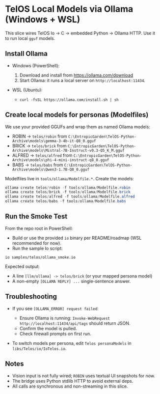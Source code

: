 # TelOS Local Models via Ollama (Windows + WSL)

This slice wires TelOS Io -> C -> embedded Python -> Ollama HTTP. Use it to run local `gguf` models.

## Install Ollama

- Windows (PowerShell):
  1. Download and install from https://ollama.com/download
  2. Start Ollama: it runs a local server on `http://localhost:11434`.

- WSL (Ubuntu):
  - `curl -fsSL https://ollama.com/install.sh | sh`

## Create local models for personas (Modelfiles)

We use your provided GGUFs and wrap them as named Ollama models:

- ROBIN → `telos/robin` from `C:\EntropicGarden\TelOS-Python-Archive\models\gemma-3-4b-it-Q8_0.gguf`
- BRICK → `telos/brick` from `C:\EntropicGarden\TelOS-Python-Archive\models\Mistral-7B-Instruct-v0.3-Q5_K_M.gguf`
- ALFRED → `telos/alfred` from `C:\EntropicGarden\TelOS-Python-Archive\models\phi-4-mini-instruct-q8_0.gguf`
- BABS → `telos/babs` from `C:\EntropicGarden\TelOS-Python-Archive\models\Qwen3-1.7B-Q8_0.gguf`

Modelfiles live in `tools/ollama/Modelfile.*`. Create the models:

```powershell
ollama create telos/robin -f tools/ollama/Modelfile.robin
ollama create telos/brick -f tools/ollama/Modelfile.brick
ollama create telos/alfred -f tools/ollama/Modelfile.alfred
ollama create telos/babs -f tools/ollama/Modelfile.babs
```

## Run the Smoke Test

From the repo root in PowerShell:

- Build or use the provided `io` binary per README/roadmap (WSL recommended for now).
- Run the sample Io script:

```
io samples/telos/ollama_smoke.io
```

Expected output:

- A line `[llm/ollama] -> telos/brick` (or your mapped persona model)
- A non-empty `[OLLAMA REPLY] ...` single-sentence answer.

## Troubleshooting

- If you see `[OLLAMA_ERROR] request failed`:
  - Ensure Ollama is running: `Invoke-WebRequest http://localhost:11434/api/tags` should return JSON.
  - Confirm the model is pulled.
  - Check firewall prompts on first run.

- To switch models per persona, edit `Telos personaModels` in `libs/Telos/io/IoTelos.io`.

## Notes

- Vision input is not fully wired; `ROBIN` uses textual UI snapshots for now.
- The bridge uses Python stdlib HTTP to avoid external deps.
- All calls are synchronous and non-streaming in this slice.
